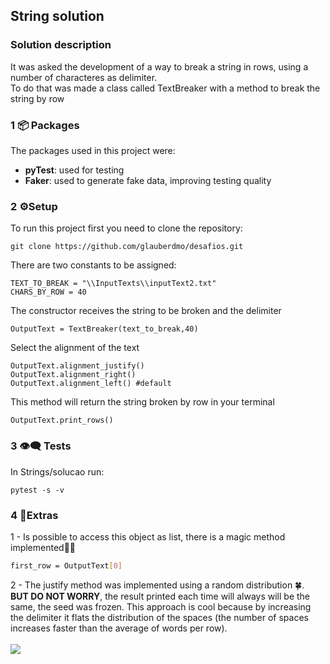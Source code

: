 ## String solution

### Solution description
It was asked the development of a way to break a string in rows, using a number of characteres as delimiter.</br>
To do that was made a class called TextBreaker with a method to break the string by row

### 1 📦 Packages<a id="Packages"></a>
The packages used in this project were:
- **pyTest**: used for testing 
- **Faker**: used to generate fake data, improving testing quality

### 2 ⚙️Setup
To run this project first you need to clone the repository:
```
git clone https://github.com/glauberdmo/desafios.git   
```
There are two constants to be assigned:
```
TEXT_TO_BREAK = "\\InputTexts\\inputText2.txt"
CHARS_BY_ROW = 40   
```

The constructor receives the string to be broken and the delimiter
```
OutputText = TextBreaker(text_to_break,40)    
```

Select the alignment of the text
```
OutputText.alignment_justify() 
OutputText.alignment_right()
OutputText.alignment_left() #default
```   

This method will return the string broken by row in your terminal
```
OutputText.print_rows()
```
### 3 👁‍🗨 Tests
In Strings/solucao run:
```
pytest -s -v
```

### 4 🍒Extras

1 - Is possible to access this object as list, there is a magic method implemented🧙‍♂️

```Bash
first_row = OutputText[0]
```

2 - The justify method was implemented using a random distribution 🍀.</br>
<b>BUT DO NOT WORRY</b>, the result printed each time will always will be the same, the seed was frozen.
 This approach is cool because by increasing the delimiter it flats the distribution of the spaces (the number of spaces increases faster than the average of words per row).</br></br>
![](https://memegenerator.net/img/instances/50042869.jpg)